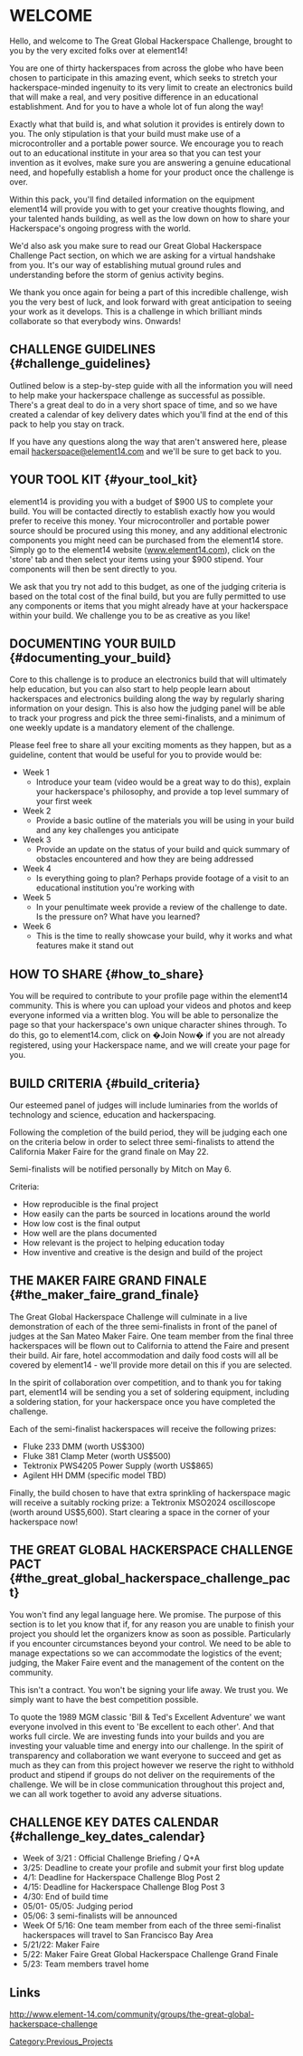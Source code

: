 # WELCOME

Hello, and welcome to The Great Global Hackerspace Challenge, brought to
you by the very excited folks over at element14!

You are one of thirty hackerspaces from across the globe who have been
chosen to participate in this amazing event, which seeks to stretch your
hackerspace-minded ingenuity to its very limit to create an electronics
build that will make a real, and very positive difference in an
educational establishment. And for you to have a whole lot of fun along
the way!

Exactly what that build is, and what solution it provides is entirely
down to you. The only stipulation is that your build must make use of a
microcontroller and a portable power source. We encourage you to reach
out to an educational institute in your area so that you can test your
invention as it evolves, make sure you are answering a genuine
educational need, and hopefully establish a home for your product once
the challenge is over.

Within this pack, you'll find detailed information on the equipment
element14 will provide you with to get your creative thoughts flowing,
and your talented hands building, as well as the low down on how to
share your Hackerspace's ongoing progress with the world.

We'd also ask you make sure to read our Great Global Hackerspace
Challenge Pact section, on which we are asking for a virtual handshake
from you. It's our way of establishing mutual ground rules and
understanding before the storm of genius activity begins.

We thank you once again for being a part of this incredible challenge,
wish you the very best of luck, and look forward with great anticipation
to seeing your work as it develops. This is a challenge in which
brilliant minds collaborate so that everybody wins. Onwards!

## CHALLENGE GUIDELINES {#challenge_guidelines}

Outlined below is a step-by-step guide with all the information you will
need to help make your hackerspace challenge as successful as possible.
There's a great deal to do in a very short space of time, and so we have
created a calendar of key delivery dates which you'll find at the end of
this pack to help you stay on track.

If you have any questions along the way that aren't answered here,
please email hackerspace@element14.com and we'll be sure to get back to
you.

## YOUR TOOL KIT {#your_tool_kit}

element14 is providing you with a budget of \$900 US to complete your
build. You will be contacted directly to establish exactly how you would
prefer to receive this money. Your microcontroller and portable power
source should be procured using this money, and any additional
electronic components you might need can be purchased from the element14
store. Simply go to the element14 website (www.element14.com), click on
the 'store' tab and then select your items using your \$900 stipend.
Your components will then be sent directly to you.

We ask that you try not add to this budget, as one of the judging
criteria is based on the total cost of the final build, but you are
fully permitted to use any components or items that you might already
have at your hackerspace within your build. We challenge you to be as
creative as you like!

## DOCUMENTING YOUR BUILD {#documenting_your_build}

Core to this challenge is to produce an electronics build that will
ultimately help education, but you can also start to help people learn
about hackerspaces and electronics building along the way by regularly
sharing information on your design. This is also how the judging panel
will be able to track your progress and pick the three semi-finalists,
and a minimum of one weekly update is a mandatory element of the
challenge.

Please feel free to share all your exciting moments as they happen, but
as a guideline, content that would be useful for you to provide would
be:

-   Week 1
    -   Introduce your team (video would be a great way to do this),
        explain your hackerspace's philosophy, and provide a top level
        summary of your first week
-   Week 2
    -   Provide a basic outline of the materials you will be using in
        your build and any key challenges you anticipate
-   Week 3
    -   Provide an update on the status of your build and quick summary
        of obstacles encountered and how they are being addressed
-   Week 4
    -   Is everything going to plan? Perhaps provide footage of a visit
        to an educational institution you're working with
-   Week 5
    -   In your penultimate week provide a review of the challenge to
        date. Is the pressure on? What have you learned?
-   Week 6
    -   This is the time to really showcase your build, why it works and
        what features make it stand out

## HOW TO SHARE {#how_to_share}

You will be required to contribute to your profile page within the
element14 community. This is where you can upload your videos and photos
and keep everyone informed via a written blog. You will be able to
personalize the page so that your hackerspace's own unique character
shines through. To do this, go to element14.com, click on �Join Now� if
you are not already registered, using your Hackerspace name, and we will
create your page for you.

## BUILD CRITERIA {#build_criteria}

Our esteemed panel of judges will include luminaries from the worlds of
technology and science, education and hackerspacing.

Following the completion of the build period, they will be judging each
one on the criteria below in order to select three semi-finalists to
attend the California Maker Faire for the grand finale on May 22.

Semi-finalists will be notified personally by Mitch on May 6.

Criteria:

-   How reproducible is the final project
-   How easily can the parts be sourced in locations around the world
-   How low cost is the final output
-   How well are the plans documented
-   How relevant is the project to helping education today
-   How inventive and creative is the design and build of the project

## THE MAKER FAIRE GRAND FINALE {#the_maker_faire_grand_finale}

The Great Global Hackerspace Challenge will culminate in a live
demonstration of each of the three semi-finalists in front of the panel
of judges at the San Mateo Maker Faire. One team member from the final
three hackerspaces will be flown out to California to attend the Faire
and present their build. Air fare, hotel accommodation and daily food
costs will all be covered by element14 - we'll provide more detail on
this if you are selected.

In the spirit of collaboration over competition, and to thank you for
taking part, element14 will be sending you a set of soldering equipment,
including a soldering station, for your hackerspace once you have
completed the challenge.

Each of the semi-finalist hackerspaces will receive the following
prizes:

-   Fluke 233 DMM (worth US\$300)
-   Fluke 381 Clamp Meter (worth US\$500)
-   Tektronix PWS4205 Power Supply (worth US\$865)
-   Agilent HH DMM (specific model TBD)

Finally, the build chosen to have that extra sprinkling of hackerspace
magic will receive a suitably rocking prize: a Tektronix MSO2024
oscilloscope (worth around US\$5,600). Start clearing a space in the
corner of your hackerspace now!

## THE GREAT GLOBAL HACKERSPACE CHALLENGE PACT {#the_great_global_hackerspace_challenge_pact}

You won't find any legal language here. We promise. The purpose of this
section is to let you know that if, for any reason you are unable to
finish your project you should let the organizers know as soon as
possible. Particularly if you encounter circumstances beyond your
control. We need to be able to manage expectations so we can accommodate
the logistics of the event; judging, the Maker Faire event and the
management of the content on the community.

This isn't a contract. You won't be signing your life away. We trust
you. We simply want to have the best competition possible.

To quote the 1989 MGM classic 'Bill & Ted's Excellent Adventure' we want
everyone involved in this event to 'Be excellent to each other'. And
that works full circle. We are investing funds into your builds and you
are investing your valuable time and energy into our challenge. In the
spirit of transparency and collaboration we want everyone to succeed and
get as much as they can from this project however we reserve the right
to withhold product and stipend if groups do not deliver on the
requirements of the challenge. We will be in close communication
throughout this project and, we can all work together to avoid any
adverse situations.

## CHALLENGE KEY DATES CALENDAR {#challenge_key_dates_calendar}

-   Week of 3/21 : Official Challenge Briefing / Q+A
-   3/25: Deadline to create your profile and submit your first blog
    update
-   4/1: Deadline for Hackerspace Challenge Blog Post 2
-   4/15: Deadline for Hackerspace Challenge Blog Post 3
-   4/30: End of build time
-   05/01- 05/05: Judging period
-   05/06: 3 semi-finalists will be announced
-   Week Of 5/16: One team member from each of the three semi-finalist
    hackerspaces will travel to San Francisco Bay Area
-   5/21/22: Maker Faire
-   5/22: Maker Faire Great Global Hackerspace Challenge Grand Finale
-   5/23: Team members travel home

## Links

[<http://www.element-14.com/community/groups/the-great-global-hackerspace-challenge>](http://www.element-14.com/community/groups/the-great-global-hackerspace-challenge)

[Category:Previous_Projects](Category:Previous_Projects)
